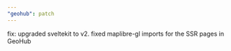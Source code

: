 ```yaml
---
"geohub": patch
---
```


fix: upgraded sveltekit to v2. fixed maplibre-gl imports for the SSR pages in GeoHub
